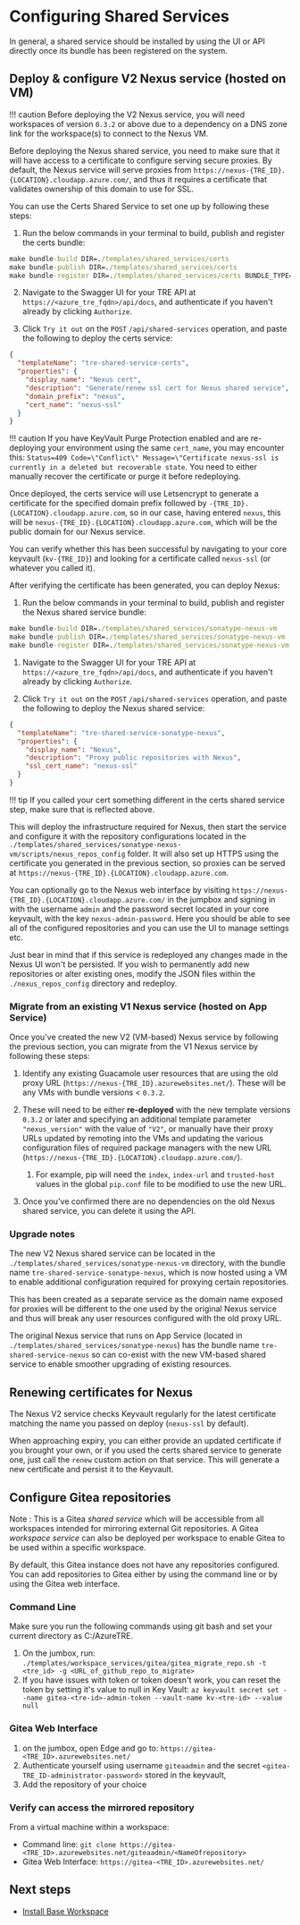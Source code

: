 # Configuring Shared Services

In general, a shared service should be installed by using the UI or API directly once its bundle has been registered on the system.

## Deploy & configure V2 Nexus service (hosted on VM)

!!! caution
    Before deploying the V2 Nexus service, you will need workspaces of version `0.3.2` or above due to a dependency on a DNS zone link for the workspace(s) to connect to the Nexus VM.

Before deploying the Nexus shared service, you need to make sure that it will have access to a certificate to configure serving secure proxies. By default, the Nexus service will serve proxies from `https://nexus-{TRE_ID}.{LOCATION}.cloudapp.azure.com/`, and thus it requires a certificate that validates ownership of this domain to use for SSL.

You can use the Certs Shared Service to set one up by following these steps:

1. Run the below commands in your terminal to build, publish and register the certs bundle:

  ```cmd
  make bundle-build DIR=./templates/shared_services/certs
  make bundle-publish DIR=./templates/shared_services/certs
  make bundle-register DIR=./templates/shared_services/certs BUNDLE_TYPE=shared_service
  ```

2. Navigate to the Swagger UI for your TRE API at `https://<azure_tre_fqdn>/api/docs`, and authenticate if you haven't already by clicking `Authorize`.

3. Click `Try it out` on the `POST` `/api/shared-services` operation, and paste the following to deploy the certs service:

  ```json
  {
    "templateName": "tre-shared-service-certs",
    "properties": {
      "display_name": "Nexus cert",
      "description": "Generate/renew ssl cert for Nexus shared service",
      "domain_prefix": "nexus",
      "cert_name": "nexus-ssl"
    }
  }
  ```

!!! caution
    If you have KeyVault Purge Protection enabled and are re-deploying your environment using the same `cert_name`, you may encounter this: `Status=409 Code=\"Conflict\" Message=\"Certificate nexus-ssl is currently in a deleted but recoverable state`. You need to either manually recover the certificate or purge it before redeploying.

Once deployed, the certs service will use Letsencrypt to generate a certificate for the specified domain prefix followed by `-{TRE_ID}.{LOCATION}.cloudapp.azure.com`, so in our case, having entered `nexus`, this will be `nexus-{TRE_ID}.{LOCATION}.cloudapp.azure.com`, which will be the public domain for our Nexus service.

You can verify whether this has been successful by navigating to your core keyvault (`kv-{TRE_ID}`) and looking for a certificate called `nexus-ssl` (or whatever you called it).

After verifying the certificate has been generated, you can deploy Nexus:

1. Run the below commands in your terminal to build, publish and register the Nexus shared service bundle:

  ```cmd
  make bundle-build DIR=./templates/shared_services/sonatype-nexus-vm
  make bundle-publish DIR=./templates/shared_services/sonatype-nexus-vm
  make bundle-register DIR=./templates/shared_services/sonatype-nexus-vm BUNDLE_TYPE=shared_service
  ```

1. Navigate to the Swagger UI for your TRE API at `https://<azure_tre_fqdn>/api/docs`, and authenticate if you haven't already by clicking `Authorize`.

1. Click `Try it out` on the `POST` `/api/shared-services` operation, and paste the following to deploy the Nexus shared service:

  ```json
  {
    "templateName": "tre-shared-service-sonatype-nexus",
    "properties": {
      "display_name": "Nexus",
      "description": "Proxy public repositories with Nexus",
      "ssl_cert_name": "nexus-ssl"
    }
  }
  ```

!!! tip
    If you called your cert something different in the certs shared service step, make sure that is reflected above.

This will deploy the infrastructure required for Nexus, then start the service and configure it with the repository configurations located in the `./templates/shared_services/sonatype-nexus-vm/scripts/nexus_repos_config` folder. It will also set up HTTPS using the certificate you generated in the previous section, so proxies can be served at `https://nexus-{TRE_ID}.{LOCATION}.cloudapp.azure.com`.

You can optionally go to the Nexus web interface by visiting `https://nexus-{TRE_ID}.{LOCATION}.cloudapp.azure.com/` in the jumpbox and signing in with the username `admin` and the password secret located in your core keyvault, with the key `nexus-admin-password`. Here you should be able to see all of the configured repositories and you can use the UI to manage settings etc.

Just bear in mind that if this service is redeployed any changes made in the Nexus UI won't be persisted. If you wish to permanently add new repositories or alter existing ones, modify the JSON files within the `./nexus_repos_config` directory and redeploy.

### Migrate from an existing V1 Nexus service (hosted on App Service)

Once you've created the new V2 (VM-based) Nexus service by following the previous section, you can migrate from the V1 Nexus service by following these steps:

1. Identify any existing Guacamole user resources that are using the old proxy URL (`https://nexus-{TRE_ID}.azurewebsites.net/`). These will be any VMs with bundle versions < `0.3.2`.

1. These will need to be either **re-deployed** with the new template versions `0.3.2` or later and specifying an additional template parameter `"nexus_version"` with the value of `"V2"`, or manually have their proxy URLs updated by remoting into the VMs and updating the various configuration files of required package managers with the new URL (`https://nexus-{TRE_ID}.{LOCATION}.cloudapp.azure.com/`).

   1. For example, pip will need the `index`, `index-url` and `trusted-host` values in the global `pip.conf` file to be modified to use the new URL.

2. Once you've confirmed there are no dependencies on the old Nexus shared service, you can delete it using the API.

### Upgrade notes

The new V2 Nexus shared service can be located in the `./templates/shared_services/sonatype-nexus-vm` directory, with the bundle name `tre-shared-service-sonatype-nexus`, which is now hosted using a VM to enable additional configuration required for proxying certain repositories.

This has been created as a separate service as the domain name exposed for proxies will be different to the one used by the original Nexus service and thus will break any user resources configured with the old proxy URL.

The original Nexus service that runs on App Service (located in `./templates/shared_services/sonatype-nexus`) has the bundle name `tre-shared-service-nexus` so can co-exist with the new VM-based shared service to enable smoother upgrading of existing resources.

## Renewing certificates for Nexus

The Nexus V2 service checks Keyvault regularly for the latest certificate matching the name you passed on deploy (`nexus-ssl` by default).

When approaching expiry, you can either provide an updated certificate if you brought your own, or if you used the certs shared service to generate one, just call the `renew` custom action on that service. This will generate a new certificate and persist it to the Keyvault.

## Configure Gitea repositories

Note : This is a Gitea *shared service* which will be accessible from all workspaces intended for mirroring external Git repositories. A Gitea *workspace service* can also be deployed per workspace to enable Gitea to be used within a specific workspace.

By default, this Gitea instance does not have any repositories configured. You can add repositories to Gitea either by using the command line or by using the Gitea web interface.


### Command Line
Make sure you run the following commands using git bash and set your current directory as C:/AzureTRE.

1. On the jumbox, run:
```./templates/workspace_services/gitea/gitea_migrate_repo.sh -t <tre_id> -g <URL_of_github_repo_to_migrate>```
1. If you have issues with token or token doesn't work, you can reset the token by setting it's value to null in Key Vault:
```az keyvault secret set --name gitea-<tre-id>-admin-token --vault-name kv-<tre-id> --value null```

### Gitea Web Interface

1. on the jumbox, open Edge and go to:
```https://gitea-<TRE_ID>.azurewebsites.net/```
1. Authenticate yourself using username ```giteaadmin``` and the secret ```<gitea-TRE_ID-administrator-password>``` stored in the keyvault,
1. Add the repository of your choice

### Verify can access the mirrored repository

From a virtual machine within a workspace:
- Command line: ```git clone https://gitea-<TRE_ID>.azurewebsites.net/giteaadmin/<NameOfrepository>```
- Gitea Web Interface: ```https://gitea-<TRE_ID>.azurewebsites.net/```


## Next steps

* [Install Base Workspace](installing-base-workspace.md)
